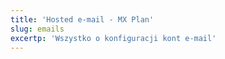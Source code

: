 ```yaml
---
title: 'Hosted e-mail - MX Plan'
slug: emails
excertp: 'Wszystko o konfiguracji kont e-mail'
---
```


